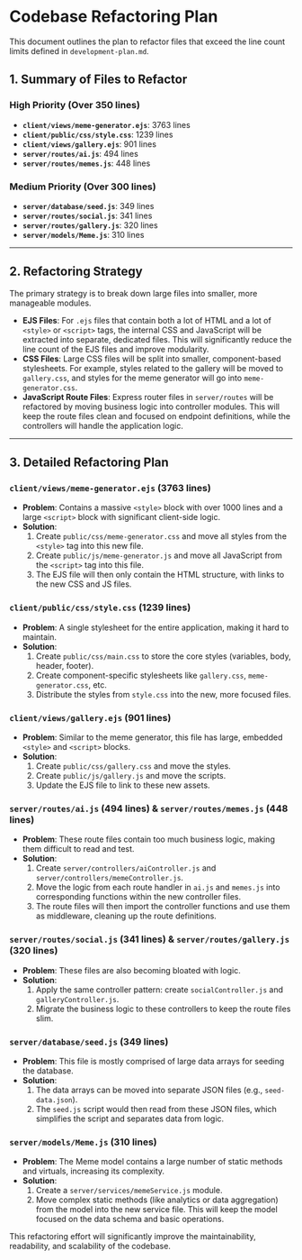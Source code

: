 # Codebase Refactoring Plan

This document outlines the plan to refactor files that exceed the line count limits defined in `development-plan.md`.

## 1. Summary of Files to Refactor

### High Priority (Over 350 lines)
- **`client/views/meme-generator.ejs`**: 3763 lines
- **`client/public/css/style.css`**: 1239 lines
- **`client/views/gallery.ejs`**: 901 lines
- **`server/routes/ai.js`**: 494 lines
- **`server/routes/memes.js`**: 448 lines

### Medium Priority (Over 300 lines)
- **`server/database/seed.js`**: 349 lines
- **`server/routes/social.js`**: 341 lines
- **`server/routes/gallery.js`**: 320 lines
- **`server/models/Meme.js`**: 310 lines

---

## 2. Refactoring Strategy

The primary strategy is to break down large files into smaller, more manageable modules.

- **EJS Files**: For `.ejs` files that contain both a lot of HTML and a lot of `<style>` or `<script>` tags, the internal CSS and JavaScript will be extracted into separate, dedicated files. This will significantly reduce the line count of the EJS files and improve modularity.
- **CSS Files**: Large CSS files will be split into smaller, component-based stylesheets. For example, styles related to the gallery will be moved to `gallery.css`, and styles for the meme generator will go into `meme-generator.css`.
- **JavaScript Route Files**: Express router files in `server/routes` will be refactored by moving business logic into controller modules. This will keep the route files clean and focused on endpoint definitions, while the controllers will handle the application logic.

---

## 3. Detailed Refactoring Plan

### `client/views/meme-generator.ejs` (3763 lines)
- **Problem**: Contains a massive `<style>` block with over 1000 lines and a large `<script>` block with significant client-side logic.
- **Solution**:
    1. Create `public/css/meme-generator.css` and move all styles from the `<style>` tag into this new file.
    2. Create `public/js/meme-generator.js` and move all JavaScript from the `<script>` tag into this file.
    3. The EJS file will then only contain the HTML structure, with links to the new CSS and JS files.

### `client/public/css/style.css` (1239 lines)
- **Problem**: A single stylesheet for the entire application, making it hard to maintain.
- **Solution**:
    1. Create `public/css/main.css` to store the core styles (variables, body, header, footer).
    2. Create component-specific stylesheets like `gallery.css`, `meme-generator.css`, etc.
    3. Distribute the styles from `style.css` into the new, more focused files.

### `client/views/gallery.ejs` (901 lines)
- **Problem**: Similar to the meme generator, this file has large, embedded `<style>` and `<script>` blocks.
- **Solution**:
    1. Create `public/css/gallery.css` and move the styles.
    2. Create `public/js/gallery.js` and move the scripts.
    3. Update the EJS file to link to these new assets.

### `server/routes/ai.js` (494 lines) & `server/routes/memes.js` (448 lines)
- **Problem**: These route files contain too much business logic, making them difficult to read and test.
- **Solution**:
    1. Create `server/controllers/aiController.js` and `server/controllers/memeController.js`.
    2. Move the logic from each route handler in `ai.js` and `memes.js` into corresponding functions within the new controller files.
    3. The route files will then import the controller functions and use them as middleware, cleaning up the route definitions.

### `server/routes/social.js` (341 lines) & `server/routes/gallery.js` (320 lines)
- **Problem**: These files are also becoming bloated with logic.
- **Solution**:
    1. Apply the same controller pattern: create `socialController.js` and `galleryController.js`.
    2. Migrate the business logic to these controllers to keep the route files slim.

### `server/database/seed.js` (349 lines)
- **Problem**: This file is mostly comprised of large data arrays for seeding the database.
- **Solution**:
    1. The data arrays can be moved into separate JSON files (e.g., `seed-data.json`).
    2. The `seed.js` script would then read from these JSON files, which simplifies the script and separates data from logic.

### `server/models/Meme.js` (310 lines)
- **Problem**: The Meme model contains a large number of static methods and virtuals, increasing its complexity.
- **Solution**:
    1. Create a `server/services/memeService.js` module.
    2. Move complex static methods (like analytics or data aggregation) from the model into the new service file. This will keep the model focused on the data schema and basic operations.

This refactoring effort will significantly improve the maintainability, readability, and scalability of the codebase. 